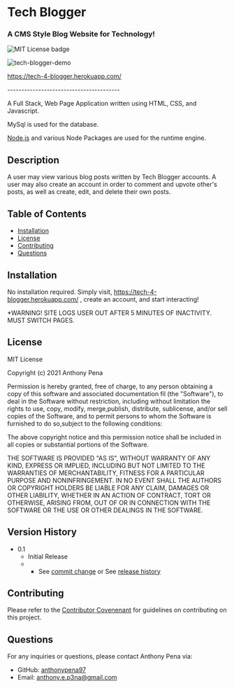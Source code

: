 # Tech Blogger
### A CMS Style Blog Website for Technology!
![MIT License badge](https://img.shields.io/badge/license-MIT_License-green)

![tech-blogger-demo](https://user-images.githubusercontent.com/79285555/134800597-b3ea9a29-94fc-472f-b5da-d2b2be1bb7ac.gif)

https://tech-4-blogger.herokuapp.com/

<p> ---------------------------------------- </p>
A Full Stack, Web Page Application written using HTML, CSS, and Javascript. 

MySql is used for the database.

[Node.js](https://nodejs.org/en/) and various Node Packages are used for the runtime engine.

## Description
A user may view various blog posts written by Tech Blogger accounts. A user may also create an account in order to comment and upvote other's posts, as well as create, edit, and delete their own posts.

## Table of Contents
* [Installation](#installation)
* [License](#license)
* [Contributing](#contributing)
* [Questions](#questions)

## Installation
No installation required. Simply visit, https://tech-4-blogger.herokuapp.com/ , create an account, and start interacting!

*WARNING! SITE LOGS USER OUT AFTER 5 MINUTES OF INACTIVITY. MUST SWITCH PAGES.

## License
MIT License
    
Copyright (c) 2021 Anthony Pena

Permission is hereby granted, free of charge, to any person obtaining a copy of this software and associated documentation fil (the "Software"), to deal in the Software without restriction, including without limitation the rights to use, copy, modify, merge,publish, distribute, sublicense, and/or sell copies of the Software, and to permit persons to whom the Software is furnished to do so,subject to the following conditions:
            
The above copyright notice and this permission notice shall be included in all copies or substantial portions of the Software.
            
THE SOFTWARE IS PROVIDED "AS IS", WITHOUT WARRANTY OF ANY KIND, EXPRESS OR IMPLIED, INCLUDING BUT NOT LIMITED TO THE WARRANTIES OF MERCHANTABILITY, FITNESS FOR A PARTICULAR PURPOSE AND NONINFRINGEMENT. IN NO EVENT SHALL THE AUTHORS OR COPYRIGHT HOLDERS BE LIABLE FOR ANY CLAIM, DAMAGES OR OTHER LIABILITY, WHETHER IN AN ACTION OF CONTRACT, TORT OR OTHERWISE, ARISING FROM, OUT OF OR IN CONNECTION WITH THE SOFTWARE OR THE USE OR OTHER DEALINGS IN THE SOFTWARE.

## Version History
    
* 0.1
    * Initial Release
    * * See [commit change](https://github.com/anthonypena97/tech-blogger/commits/main) or See [release history](https://github.com/anthonypena97/tech-blogger/releases)

## Contributing
Please refer to the [Contributor Covenenant](https://www.contributor-covenant.org/) for guidelines on contributing on this project.

## Questions
For any inquiries or questions, please contact Anthony Pena via:
* GitHub: [anthonypena97](https://github.com/anthonypena97)
* Email: <anthony.e.p3na@gmail.com>
